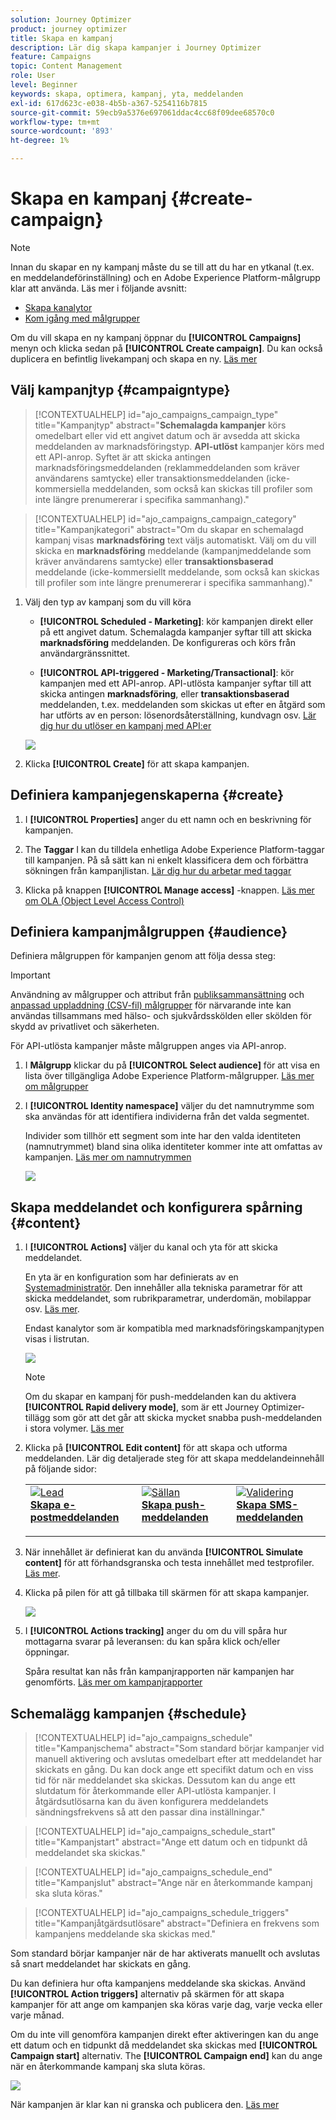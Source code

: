 ```yaml
---
solution: Journey Optimizer
product: journey optimizer
title: Skapa en kampanj
description: Lär dig skapa kampanjer i Journey Optimizer
feature: Campaigns
topic: Content Management
role: User
level: Beginner
keywords: skapa, optimera, kampanj, yta, meddelanden
exl-id: 617d623c-e038-4b5b-a367-5254116b7815
source-git-commit: 59ecb9a5376e697061ddac4cc68f09dee68570c0
workflow-type: tm+mt
source-wordcount: '893'
ht-degree: 1%

---
```


# Skapa en kampanj {#create-campaign}

>[!NOTE]
>
>Innan du skapar en ny kampanj måste du se till att du har en ytkanal (t.ex. en meddelandeförinställning) och en Adobe Experience Platform-målgrupp klar att använda. Läs mer i följande avsnitt:
>
>* [Skapa kanalytor](../configuration/channel-surfaces.md)
>* [Kom igång med målgrupper](../audience/about-audiences.md)

Om du vill skapa en ny kampanj öppnar du **[!UICONTROL Campaigns]** menyn och klicka sedan på **[!UICONTROL Create campaign]**. Du kan också duplicera en befintlig livekampanj och skapa en ny. [Läs mer](modify-stop-campaign.md#duplicate)

## Välj kampanjtyp {#campaigntype}

>[!CONTEXTUALHELP]
>id="ajo_campaigns_campaign_type"
>title="Kampanjtyp"
>abstract="**Schemalagda kampanjer** körs omedelbart eller vid ett angivet datum och är avsedda att skicka meddelanden av marknadsföringstyp. **API-utlöst** kampanjer körs med ett API-anrop. Syftet är att skicka antingen marknadsföringsmeddelanden (reklammeddelanden som kräver användarens samtycke) eller transaktionsmeddelanden (icke-kommersiella meddelanden, som också kan skickas till profiler som inte längre prenumererar i specifika sammanhang)."

>[!CONTEXTUALHELP]
>id="ajo_campaigns_campaign_category"
>title="Kampanjkategori"
>abstract="Om du skapar en schemalagd kampanj visas **marknadsföring** text väljs automatiskt. Välj om du vill skicka en **marknadsföring** meddelande (kampanjmeddelande som kräver användarens samtycke) eller **transaktionsbaserad** meddelande (icke-kommersiellt meddelande, som också kan skickas till profiler som inte längre prenumererar i specifika sammanhang)."

1. Välj den typ av kampanj som du vill köra

   * **[!UICONTROL Scheduled - Marketing]**: kör kampanjen direkt eller på ett angivet datum. Schemalagda kampanjer syftar till att skicka **marknadsföring** meddelanden. De konfigureras och körs från användargränssnittet.

   * **[!UICONTROL API-triggered - Marketing/Transactional]**: kör kampanjen med ett API-anrop. API-utlösta kampanjer syftar till att skicka antingen **marknadsföring**, eller **transaktionsbaserad** meddelanden, t.ex. meddelanden som skickas ut efter en åtgärd som har utförts av en person: lösenordsåterställning, kundvagn osv. [Lär dig hur du utlöser en kampanj med API:er](api-triggered-campaigns.md)

   ![](assets/create-campaign-modal.png)

1. Klicka **[!UICONTROL Create]** för att skapa kampanjen.

## Definiera kampanjegenskaperna {#create}

1. I **[!UICONTROL Properties]** anger du ett namn och en beskrivning för kampanjen.

   <!--To test the content of your message, toggle the **[!UICONTROL Content experiment]** option on. This allows you to test multiple variables of a delivery on populations samples, in order to define which treatment has the biggest impact on the targeted population.[Learn more about content experiment](../content-management/content-experiment.md).-->

1. The **Taggar** I kan du tilldela enhetliga Adobe Experience Platform-taggar till kampanjen. På så sätt kan ni enkelt klassificera dem och förbättra sökningen från kampanjlistan. [Lär dig hur du arbetar med taggar](../start/search-filter-categorize.md#tags)

1. Klicka på knappen **[!UICONTROL Manage access]** -knappen. [Läs mer om OLA (Object Level Access Control)](../administration/object-based-access.md)

## Definiera kampanjmålgruppen {#audience}

Definiera målgruppen för kampanjen genom att följa dessa steg:

>[!IMPORTANT]
>
>Användning av målgrupper och attribut från [publiksammansättning](../audience/get-started-audience-orchestration.md) och [anpassad uppladdning (CSV-fil) målgrupper](https://experienceleague.adobe.com/docs/experience-platform/segmentation/ui/overview.html#import-audience) för närvarande inte kan användas tillsammans med hälso- och sjukvårdsskölden eller skölden för skydd av privatlivet och säkerheten.
>
>För API-utlösta kampanjer måste målgruppen anges via API-anrop.

1. I **Målgrupp** klickar du på **[!UICONTROL Select audience]** för att visa en lista över tillgängliga Adobe Experience Platform-målgrupper. [Läs mer om målgrupper](../audience/about-audiences.md)

1. I **[!UICONTROL Identity namespace]** väljer du det namnutrymme som ska användas för att identifiera individerna från det valda segmentet.

   Individer som tillhör ett segment som inte har den valda identiteten (namnutrymmet) bland sina olika identiteter kommer inte att omfattas av kampanjen. [Läs mer om namnutrymmen](../event/about-creating.md#select-the-namespace)

   ![](assets/create-campaign-namespace.png)

   <!--If you are are creating an API-triggered campaign, the **[!UICONTROL cURL request]** section allows you to retrieve the **[!UICONTROL Campaign ID]** to use in the API call. [Learn more](api-triggered-campaigns.md)-->

## Skapa meddelandet och konfigurera spårning {#content}

1. I **[!UICONTROL Actions]** väljer du kanal och yta för att skicka meddelandet.

   En yta är en konfiguration som har definierats av en [Systemadministratör](../start/path/administrator.md). Den innehåller alla tekniska parametrar för att skicka meddelandet, som rubrikparametrar, underdomän, mobilappar osv. [Läs mer](../configuration/channel-surfaces.md).

   Endast kanalytor som är kompatibla med marknadsföringskampanjtypen visas i listrutan.

   ![](assets/create-campaign-action.png)

   >[!NOTE]
   >
   >Om du skapar en kampanj för push-meddelanden kan du aktivera **[!UICONTROL Rapid delivery mode]**, som är ett Journey Optimizer-tillägg som gör att det går att skicka mycket snabba push-meddelanden i stora volymer. [Läs mer](../push/create-push.md#rapid-delivery)

1. Klicka på **[!UICONTROL Edit content]** för att skapa och utforma meddelanden. Lär dig detaljerade steg för att skapa meddelandeinnehåll på följande sidor:

   <table style="table-layout:fixed">
    <tr style="border: 0;">
    <td>
    <a href="../email/create-email.md">
    <img alt="Lead" src="../assets/do-not-localize/email.jpg">
    </a>
    <div><a href="../email/create-email.md"><strong>Skapa e-postmeddelanden</strong>
    </div>
    <p>
    </td>
    <td>
    <a href="../push/create-push.md">
      <img alt="Sällan" src="../assets/do-not-localize/push.jpg">
    </a>
    <div>
    <a href="../push/create-push.md"><strong>Skapa push-meddelanden</strong></a>
    </div>
    <p>
    </td>
    <td>
    <a href="../sms/create-sms.md">
      <img alt="Validering" src="../assets/do-not-localize/sms.jpg">
    </a>
    <div>
    <a href="../sms/create-sms.md"><strong>Skapa SMS-meddelanden</strong></a>
    </div>
    <p>
    </td>
    </tr>
    </table>

1. När innehållet är definierat kan du använda **[!UICONTROL Simulate content]** för att förhandsgranska och testa innehållet med testprofiler. [Läs mer](../content-management/preview-test.md).

1. Klicka på pilen för att gå tillbaka till skärmen för att skapa kampanjer.

   ![](assets/create-campaign-design.png)

1. I **[!UICONTROL Actions tracking]** anger du om du vill spåra hur mottagarna svarar på leveransen: du kan spåra klick och/eller öppningar.

   Spåra resultat kan nås från kampanjrapporten när kampanjen har genomförts. [Läs mer om kampanjrapporter](../reports/campaign-global-report.md)

## Schemalägg kampanjen {#schedule}

>[!CONTEXTUALHELP]
>id="ajo_campaigns_schedule"
>title="Kampanjschema"
>abstract="Som standard börjar kampanjer vid manuell aktivering och avslutas omedelbart efter att meddelandet har skickats en gång. Du kan dock ange ett specifikt datum och en viss tid för när meddelandet ska skickas. Dessutom kan du ange ett slutdatum för återkommande eller API-utlösta kampanjer. I åtgärdsutlösarna kan du även konfigurera meddelandets sändningsfrekvens så att den passar dina inställningar."

>[!CONTEXTUALHELP]
>id="ajo_campaigns_schedule_start"
>title="Kampanjstart"
>abstract="Ange ett datum och en tidpunkt då meddelandet ska skickas."

>[!CONTEXTUALHELP]
>id="ajo_campaigns_schedule_end"
>title="Kampanjslut"
>abstract="Ange när en återkommande kampanj ska sluta köras."

>[!CONTEXTUALHELP]
>id="ajo_campaigns_schedule_triggers"
>title="Kampanjåtgärdsutlösare"
>abstract="Definiera en frekvens som kampanjens meddelande ska skickas med."

Som standard börjar kampanjer när de har aktiverats manuellt och avslutas så snart meddelandet har skickats en gång.

Du kan definiera hur ofta kampanjens meddelande ska skickas. Använd **[!UICONTROL Action triggers]** alternativ på skärmen för att skapa kampanjer för att ange om kampanjen ska köras varje dag, varje vecka eller varje månad.

Om du inte vill genomföra kampanjen direkt efter aktiveringen kan du ange ett datum och en tidpunkt då meddelandet ska skickas med **[!UICONTROL Campaign start]** alternativ. The **[!UICONTROL Campaign end]** kan du ange när en återkommande kampanj ska sluta köras.

![](assets/create-campaign-schedule.png)

När kampanjen är klar kan ni granska och publicera den. [Läs mer](review-activate-campaign.md)
